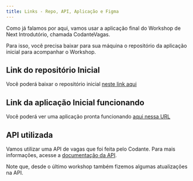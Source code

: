 ```yaml
---
title: Links - Repo, API, Aplicação e Figma
---
```


Como já falamos por aqui, vamos usar a aplicação final do Workshop de Next Introdutório, chamada CodanteVagas.

Para isso, você precisa baixar para sua máquina o repositório da aplicação inicial para acompanhar o Workshop.

## Link do repositório Inicial

Você poderá baixar o repositório inicial [neste link aqui](https://github.com/codante-io/ws-next-intermediario-job-board)

## Link da aplicação Inicial funcionando

Você poderá ver uma aplicação pronta funcionando [aqui nessa URL](https://job-board-six-gamma.vercel.app/)

<!-- ## Repositório final

Se você quiser consultar o repositório da aplicação pronta funcionando, [esse é o repositório]() -->

## API utilizada

Vamos utilizar uma API de vagas que foi feita pelo Codante. Para mais informações, acesse a [documentação da API](https://docs.apis.codante.io/jobs-api).

Note que, desde o último workshop também fizemos algumas atualizações na API.
